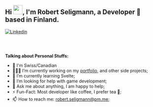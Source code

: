 ## Hi <img src="https://raw.githubusercontent.com/MartinHeinz/MartinHeinz/master/wave.gif" width="30px">, I'm Robert Seligmann, a Developer 🚀 based in Finland.

[![Linkedin](https://img.shields.io/badge/-LinkedIn-blue?style=flat&logo=Linkedin&logoColor=white)](https://www.linkedin.com/in/robert-seligmann/)

<br />
<br />
  
**Talking about Personal Stuffs:**
- 📌 I'm Swiss/Canadian
- 👨🏽‍💻 I’m currently working on my [portfolio](https://robert.seligmann.dev/), and other side projects;
- 🌱 I’m currently learning Svelte; 
- 🤔 I’m looking for help with game development;
- 💬 Ask me about anything, I am happy to help;
- ⚡️ Fun-Fact: Most developer like coffee, I prefer tea 🍵;
- 📫 How to reach me: robert.seligmann@pm.me;


